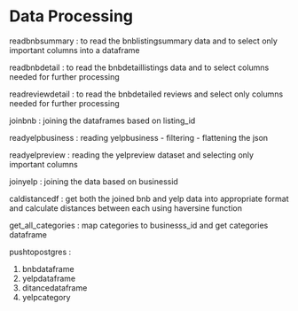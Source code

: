 # Data Processing


readbnbsummary : to read the bnblistingsummary data and to select only important columns into a dataframe

readbnbdetail : to read the bnbdetaillistings data and to select columns needed for further processing

readreviewdetail : to read the bnbdetailed reviews and select only columns needed for further processing

joinbnb : joining the dataframes based on listing_id 

readyelpbusiness : reading yelpbusiness - filtering - flattening the json

readyelpreview : reading the yelpreview dataset and selecting only important columns

joinyelp : joining the data based on businessid

caldistancedf : get both the joined bnb and yelp data into appropriate format and calculate distances between each using haversine function

get_all_categories : map categories to businesss_id and get categories dataframe

pushtopostgres : 
1. bnbdataframe
2. yelpdataframe
3. ditancedataframe
4. yelpcategory





